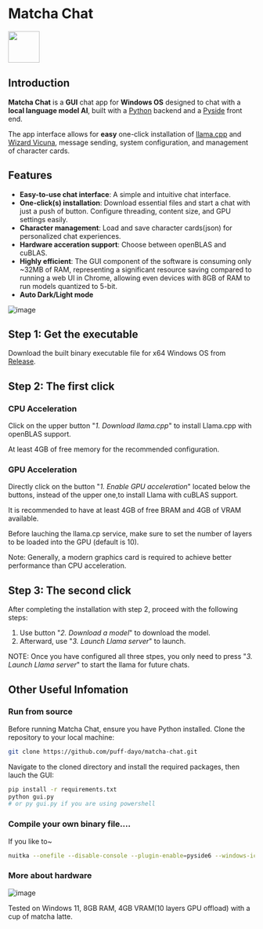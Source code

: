 # Matcha Chat

<img src="https://github.com/puff-dayo/matcha-chat/assets/84665734/5401d53a-2265-4038-a812-e9c2bd28afa4" width="64" />

## Introduction

**Matcha Chat** is a **GUI** chat app for **Windows OS** designed to chat with a **local language model AI**, built with a [Python](https://www.python.org/) backend and a [Pyside](https://pypi.org/project/PySide6/) front end.

The app interface allows for **easy** one-click installation of [llama.cpp](https://github.com/ggerganov/llama.cpp) and [Wizard Vicuna](https://huggingface.co/TheBloke/Wizard-Vicuna-7B-Uncensored-GGUF), message sending, system configuration, and management of character cards.

## Features

- **Easy-to-use chat interface**: A simple and intuitive chat interface.
- **One-click(s) installation**: Download essential files and start a chat with just a push of  button. Configure threading, content size, and GPU settings easily.
- **Character management**: Load and save character cards(json) for personalized chat experiences. 
- **Hardware acceration support**: Choose between openBLAS and cuBLAS.
- **Highly efficient**: The GUI component of the software is consuming only ~32MB of RAM, representing a significant resource saving compared to running a web UI in Chrome, allowing even devices with 8GB of RAM to run models quantized to 5-bit.
- **Auto Dark/Light mode**

![image](https://github.com/puff-dayo/matcha-chat/assets/84665734/fd8d837a-1a18-4bef-9e51-43a753b570d5)

## Step 1: Get the executable

Download the built binary executable file for x64 Windows OS from [Release](https://github.com/puff-dayo/matcha-chat/releases/).

## Step 2: The first click

### CPU Acceleration

Click on the upper button "*1. Download llama.cpp*" to install Llama.cpp with openBLAS support.

At least 4GB of free memory for the recommended configuration.

### GPU Acceleration

Directly click on the button "*1. Enable GPU acceleration*" located below the buttons, instead of the upper one,to install Llama with cuBLAS support.

It is recommended to have at least 4GB of free BRAM and 4GB of VRAM available.

Before lauching the llama.cp service, make sure to set the number of layers to be loaded into the GPU (default is 10).

Note: Generally, a modern graphics card is required to achieve better performance than CPU acceleration.

## Step 3: The second click

After completing the installation with step 2, proceed with the following steps:



1. Use button "*2. Download a model*" to download the model.
2. Afterward, use "*3. Launch Llama server*" to launch.



NOTE: Once you have configured all three stpes, you only need to press "*3. Launch Llama server*" to start the llama for future chats.



## Other Useful Infomation

### Run from source

Before running Matcha Chat, ensure you have Python installed. Clone the repository to your local machine:

```bash
git clone https://github.com/puff-dayo/matcha-chat.git
```

Navigate to the cloned directory and install the required packages, then lauch the GUI:

```bash
pip install -r requirements.txt
python gui.py
# or py gui.py if you are using powershell
```

### Compile your own binary file....

If you like to~

```bash
nuitka --onefile --disable-console --plugin-enable=pyside6 --windows-icon-from-ico=PATH-TO-ICON gui.py
```

### More about hardware

![image](https://github.com/puff-dayo/matcha-chat/assets/84665734/bd63b362-0522-4128-a690-cb80fffef3e4)

Tested on Windows 11, 8GB RAM, 4GB VRAM(10 layers GPU offload) with a cup of matcha latte.
